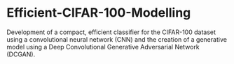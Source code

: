 # Efficient-CIFAR-100-Modelling
Development of a compact, efficient classifier for the CIFAR-100 dataset using a convolutional neural network (CNN) and the creation of a generative model using a Deep Convolutional Generative Adversarial Network (DCGAN).
